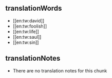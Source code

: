 ## translationWords

* [[en:tw:david]]
* [[en:tw:foolish]]
* [[en:tw:life]]
* [[en:tw:saul]]
* [[en:tw:sin]]

## translationNotes

* There are no translation notes for this chunk
